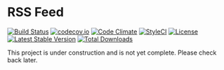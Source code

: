 # RSS Feed

[![Build Status](https://travis-ci.org/themichaelhall/rss-feed.svg?branch=master)](https://travis-ci.org/themichaelhall/rss-feed)
[![codecov.io](https://codecov.io/gh/themichaelhall/rss-feed/coverage.svg?branch=master)](https://codecov.io/gh/themichaelhall/rss-feed?branch=master)
[![Code Climate](https://codeclimate.com/github/themichaelhall/rss-feed/badges/gpa.svg)](https://codeclimate.com/github/themichaelhall/rss-feed)
[![StyleCI](https://styleci.io/repos/96578177/shield?style=flat)](https://styleci.io/repos/96578177)
[![License](https://poser.pugx.org/michaelhall/rss-feed/license)](https://packagist.org/packages/michaelhall/rss-feed)
[![Latest Stable Version](https://poser.pugx.org/michaelhall/rss-feed/v/stable)](https://packagist.org/packages/michaelhall/rss-feed)
[![Total Downloads](https://poser.pugx.org/michaelhall/rss-feed/downloads)](https://packagist.org/packages/michaelhall/rss-feed)

This project is under construction and is not yet complete. Please check back later.